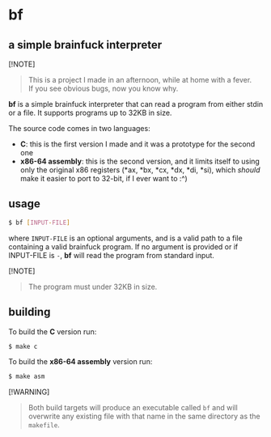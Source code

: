 # bf
## a simple brainfuck interpreter

[!NOTE]
> This is a project I made in an afternoon, while at home with a fever.  
> If you see obvious bugs, now you know why.

**bf** is a simple brainfuck interpreter that can read a program from either stdin
or a file. It supports programs up to 32KB in size.  

The source code comes in two languages:
- **C**: this is the first version I made and it was a prototype for the second one
- **x86-64 assembly**: this is the second version, and it limits itself to using only
the original x86 registers (\*ax, \*bx, \*cx, \*dx, \*di, \*si), which *should* make
it easier to port to 32-bit, if I ever want to :^)

## usage

```bash
$ bf [INPUT-FILE]
```

where `INPUT-FILE` is an optional arguments, and is a valid path to a file containing
a valid brainfuck program. If no argument is provided or if INPUT-FILE is `-`, **bf**
will read the program from standard input.

[!NOTE]
> The program must under 32KB in size.

## building

To build the **C** version run:
```bash
$ make c
```

To build the **x86-64 assembly** version run:
```bash
$ make asm
```

[!WARNING]
> Both build targets will produce an executable called `bf` and will overwrite any
> existing file with that name in the same directory as the `makefile`.
